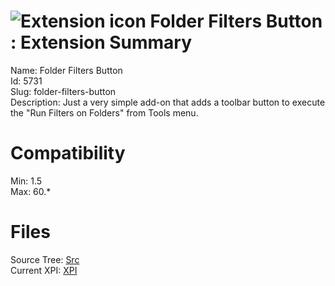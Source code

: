 # ![Extension icon](https://addons.thunderbird.net/user-media/addon_icons/5/5731-64.png?modified=1534347626) Folder Filters Button : Extension Summary

Name: Folder Filters Button  
Id: 5731  
Slug: folder-filters-button  
Description: Just a very simple add-on that adds a toolbar button to execute the "Run Filters on Folders" from Tools menu.
  

# Compatibility
Min: 1.5  
Max: 60.*  

# Files

Source Tree: [Src](C:/Dev/Thunderbird/ThunderKdB/xall/x60/5731-folder-filters-button/src)  
Current XPI: [XPI](C:/Dev/Thunderbird/ThunderKdB/xall/x60/5731-folder-filters-button/xpi)  



